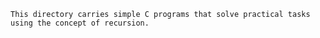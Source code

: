 `This directory carries simple C programs that solve practical tasks
using the concept of recursion.`
